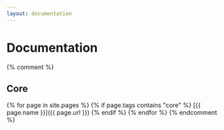 ```yaml
---
layout: documentation
---
```


# Documentation

{% comment %}
## Core
{% for page in site.pages %}
{% if page.tags contains "core" %}
[{{ page.name }}]({{ page.url }})
{% endif %}
{% endfor %}
{% endcomment %}